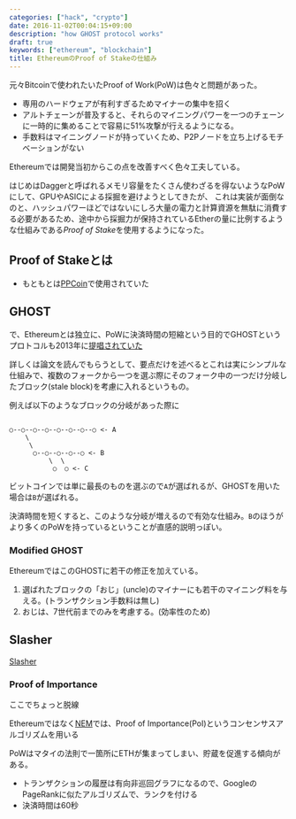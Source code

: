 ```yaml
---
categories: ["hack", "crypto"]
date: 2016-11-02T00:04:15+09:00
description: "how GHOST protocol works"
draft: true
keywords: ["ethereum", "blockchain"]
title: EthereumのProof of Stakeの仕組み
---
```



元々Bitcoinで使われたいたProof of Work(PoW)は色々と問題があった。

* 専用のハードウェアが有利すぎるためマイナーの集中を招く
* アルトチェーンが普及すると、それらのマイニングパワーを一つのチェーンに一時的に集めることで容易に51%攻撃が行えるようになる。
* 手数料はマイニングノードが持っていくため、P2Pノードを立ち上げるモチベーションがない

Ethereumでは開発当初からこの点を改善すべく色々工夫している。

はじめはDaggerと呼ばれるメモリ容量をたくさん使わざるを得ないようなPoWにして、GPUやASICによる採掘を避けようとしてきたが、
これは実装が面倒なのと、ハッシュパワーほどではないにしろ大量の電力と計算資源を無駄に消費する必要があるため、途中から採掘力が保持されているEtherの量に比例するような仕組みである*Proof of Stake*を使用するようになった。

## Proof of Stakeとは

* もともとは[PPCoin](https://peercoin.net/assets/paper/peercoin-paper-jp.pdf)で使用されていた


## GHOST


で、Ethereumとは独立に、PoWに決済時間の短縮という目的でGHOSTというプロトコルも2013年に[提唱されていた](http://www.cs.huji.ac.il/~avivz/pubs/13/btc_scalability_full.pdf)

詳しくは論文を読んでもらうとして、要点だけを述べるとこれは実にシンプルな仕組みで、複数のフォークから一つを選ぶ際にそのフォーク中の一つだけ分岐したブロック(stale block)を考慮に入れるというもの。

例えば以下のようなブロックの分岐があった際に

```

○--○--○--○--○--○--○--○ <- A
    \
     \
      ○--○--○--○--○ <- B
          \  \
           ○  ○ <- C

```


ビットコインでは単に最長のものを選ぶので`A`が選ばれるが、GHOSTを用いた場合は`B`が選ばれる。

決済時間を短くすると、このような分岐が増えるので有効な仕組み。`B`のほうがより多くのPoWを持っているということが直感的説明っぽい。


### Modified GHOST

EthereumではこのGHOSTに若干の修正を加えている。

1. 選ばれたブロックの「おじ」(uncle)のマイナーにも若干のマイニング料を与える。(トランザクション手数料は無し)
2. おじは、7世代前までのみを考慮する。(効率性のため)

## Slasher

[Slasher](https://blog.ethereum.org/2014/01/15/slasher-a-punitive-proof-of-stake-algorithm/)


### Proof of Importance

ここでちょっと脱線

Ethereumではなく[NEM](https://blog.nem.io/)では、Proof of Importance(PoI)というコンセンサスアルゴリズムを用いる

PoWはマタイの法則で一箇所にETHが集まってしまい、貯蔵を促進する傾向がある。

* トランザクションの履歴は有向非巡回グラフになるので、GoogleのPageRankに似たアルゴリズムで、ランクを付ける
* 決済時間は60秒

